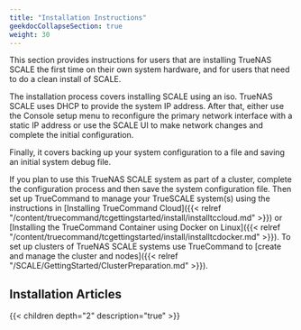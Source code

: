 ```yaml
---
title: "Installation Instructions"
geekdocCollapseSection: true
weight: 30
---
```


This section provides instructions for users that are installing TrueNAS SCALE the first time on their own system hardware, and for users that need to do a clean install of SCALE. 

The installation process covers installing SCALE using an <file>iso</file>. TrueNAS SCALE uses DHCP to provide the system IP address. After that, either use the Console setup menu to reconfigure the primary network interface with a static IP address or use the SCALE UI to make network changes and complete the initial configuration. 

Finally, it covers backing up your system configuration to a file and saving an initial system debug file.

If you plan to use this TrueNAS SCALE system as part of a cluster, complete the configuration process and then save the system configuration file. 
Then set up TrueCommand to manage your TrueSCALE system(s) using the instructions in [Installing TrueCommand Cloud]({{< relref "/content/truecommand/tcgettingstarted/install/installtccloud.md" >}}) or [Installing the TrueCommand Container using Docker on Linux]({{< relref "/content/truecommand/tcgettingstarted/install/installtcdocker.md" >}}). To set up clusters of TrueNAS SCALE systems use TrueCommand to [create and manage the cluster and nodes]({{< relref "/SCALE/GettingStarted/ClusterPreparation.md" >}}).

## Installation Articles

{{< children depth="2" description="true" >}}